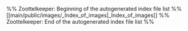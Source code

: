 %% Zoottelkeeper: Beginning of the autogenerated index file list  %%
 [[main/public/images/_Index_of_images|_Index_of_images]]
%% Zoottelkeeper: End of the autogenerated index file list  %%
